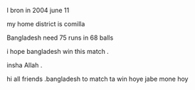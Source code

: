 I bron in 2004 june 11 

my home district is comilla 

Bangladesh need 75 runs in 68 balls

i hope bangladesh win this match .

insha Allah .

hi all friends .bangladesh to match ta win hoye jabe mone hoy 
